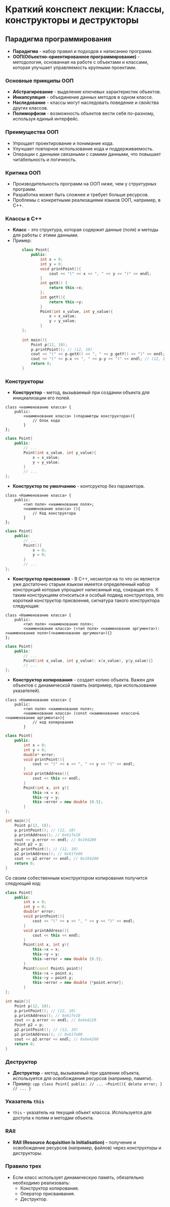 # Краткий конспект лекции: Классы, конструкторы и деструкторы

## Парадигма программирования 
+ **Парадигма** - набор правил и подходов к написанию программ.
+ **ООП(Объектно-ориентированное программирование)** - методология, основанная на работе с объектами и классами, которая улучшает управляемость крупными проектами.

### Основные принципы ООП
+ **Абстрагирование** - выделение ключевых характеристик объектов.
+ **Инкапсуляция** - объединение данных методов в одном классе.
+ **Наследование** - классы могут наследовать поведение и свойства других классов.
+ **Полиморфизм** - возможность объектов вести себя по-разному, используя единый интерфейс.

### Преимущества ООП
+ Упрощает проектирование и понимание кода.
+ Улучшает повторное использование кода и поддерживаемость.
+ Операции с данными связаными с самими данными, что повышает читабельность и логичность.

### Критика ООП
+ Производительность программ на ООП ниже, чем у структурных программ.
+ Разработка может быть сложнее и требует больше ресурсов.
+ Проблемы с конкретными реализациями языков ООП, например, в С++.

### Классы в С++
+ **Класс** - это структура, которая содержит данные (поля) и методы для работы с этими данными.
+ Пример:
    ```cpp
        class Point{
            public:
                int x = 0;
                int y = 0;
                void printPoint(){
                    cout << "(" << x << ", " << y << ")" << endl;
                }
                int getX() {
                    return this->x;
                };
                int getY(){
                    return this->y;
                }
                Point(int x_value, int y_value){
                    x = x_value;
                    y = y_value;
                }
        };
        
        int main(){
            Point p(12, 10);
            p.printPoint(); // (12, 10)
            cout << "(" << p.getX() << ", " << p.getY() << ")" << endl; // (12, 10)
            cout << "(" << p.x << ", " << p.y << ")" << endl; // (12, 10)
            return 0;
        }
    ```

### Конструкторы 
+ **Конструктор** - метод, вызываемый при создании объекта для инициализации его полей.

```
class <наименование класса> {
    public:
        <наименование класса> (<параметры конструктора>){
            // блок кода
        }
};
```
```cpp
class Point{
    public:
        // ...
        Point(int x_value, int y_value){
            x = x_value;
            y = y_value;
        }
        // ...
};
```
+ **Конструктор по умолчанию** - контсруктор без параметорв.
```
class <Наименование класса> {
    public:
        <тип поля> <наименование поля>;
        <наименование класса> (){
            // Код конструктора
        }
};
```
```cpp
class Point{
    public:
        // ...
        Point(){
            x = 0;
            y = 0;
        }
        // ...
};
```
+  **Конструктор присвоения** - В С++, несмотря на то что он является уже достаточно старым языком имеется определенный набор конструкций которые упрощают написанный код, сокращая его. К таким конструкциям относиться и особый подвид конструктора, это короткий конструктор присвоения, сигнатура такого конструктора следующая:
```
class <Наименование класса> {
    public:
        <тип поля> <наименование поля>;
        <наименование класса> (<тип поля> <наименование аргумента>): <наименование поля>(<наименование аргумента>){}
};
```
```cpp
class Point{
    public:
        // ...
        Point(int x_value, int y_value): x(x_value), y(y_value){}
        // ...
};
```
+  **Конструктор копирования** - создает копию объекта. Важен для объектов с динамической память (например, при использовании указателей).
```
class <Наименование класса> {
    public:
        <тип поля> <наименование поля>;
        <наименование класса> (const <наименование класса>& <наименование аргумента>){
            // код копирования
        }
```

```cpp
class Point{
    public:
        int x = 0;
        int y = 0;
        double* error;
        void printPoint(){
            cout << "(" << x << ", " << y << ")" << endl;
        }
        void printAddress(){
            cout << this << endl;
        }
        Point(int x, int y){
            this->x = x;
            this->y = y;
            this->error = new double {0.5};
        }
};

int main(){
    Point p(12, 10);
    p.printPoint(); // (12, 10)
    p.printAddress(); // 0x61fe10
    cout << p.error << endl; // 0x194200
    Point p2 = p;
    p2.printPoint(); // (12, 10)
    p2.printAddress(); // 0x61fe00
    cout << p2.error << endl; // 0x194200
    return 0;
}
```

Со своим собественным конструктором копирования получится следующий код:
```cpp
class Point{
    public:
        int x = 0;
        int y = 0;
        double* error;
        void printPoint(){
            cout << "(" << x << ", " << y << ")" << endl;
        }
        void printAddress(){
            cout << this << endl;
        }
        Point(int x, int y){
            this->x = x;
            this->y = y;
            this->error = new double {0.5};
        }
        Point(const Point& point){
            this->x = point.x;
            this->y = point.y;
            this->error = new double {*point.error};
        }
};

int main(){
    Point p(12, 10);
    p.printPoint(); // (12, 10)
    p.printAddress(); // 0x61fe10
    cout << p.error << endl; // 0x6e4220
    Point p2 = p;
    p2.printPoint(); // (12, 10)
    p2.printAddress(); // 0x61fe00
    cout << p2.error << endl; // 0x6e4260
    return 0;
}
```

### Деструктор
+ **Деструктор** - метод, вызываемый при удалении объекта, используется для освобождения ресурсов (например, памяти).
+ Пример:
      ```cpp
          class Point{
    public:
        // ...
        ~Point(){
            delete error;
        }
        // ...
}   
      ```

### Указатель ```this```
+ ```this``` - указатель на текущий объект классса. Используется для доступа к полям и методам объекта.

### RAII
+ **RAII (Resource Acquisition Is Initialisation)** - получение и освобождение ресурсов (например, файлов) через конструкторы и деструкторы.

### Правило трех
+ Если класс использует динамическую память, обязательно необходимо реализовать:
    + Конструктор копирования.
    + Оператор присваивания.
    + Деструктор.

